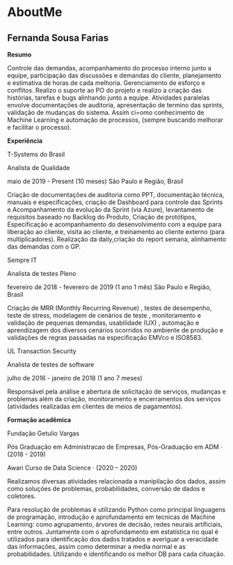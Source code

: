 # AboutMe

## Fernanda Sousa Farias
**Resumo**

Controle das demandas, acompanhamento do processo interno junto a equipe, participação das discussões e demandas do cliente, planejamento e estimativa de horas de cada melhoria. Gerenciamento de esforço e conflitos. Realizo o suporte ao PO do projeto e realizo a criação das histórias, tarefas e bugs alinhando junto a equipe. Atividades paralelas envolve documentações de auditoria, apresentação de termino das sprints, validação de mudanças do sistema. Assim ci=omo conhecimento de Machine Learning e automação de processos, (sempre buscando melhorar e facilitar o processo).

**Experiência**

T-Systems do Brasil

Analista de Qualidade

maio de 2019 - Present (10 meses) São Paulo e Região, Brasil

Criação de documentações de auditoria como PPT, documentação técnica, manuais e especificações, criação de Dashboard para controle das Sprints e Acompanhamento da evolução da Sprint (via Azure), levantamento de requisitos baseado no Backlog do Produto, Criação de protótipos, Especificação e acompanhamento do desenvolvimento com a equipe para liberação ao cliente, visita ao cliente, e treinamento ao cliente externo (para multiplicadores). Realização da daily,criação do report semana, alinhamento das demandas com o GP.

Sempre IT

Analista de testes Pleno

fevereiro de 2018 - fevereiro de 2019 (1 ano 1 mês) São Paulo e Região, Brasil

Criação de MRR (Monthly Recurring Revenue) , testes de desempenho, teste de stress, modelagem de cenários de teste , monitoramento e validação de pequenas demandas, usabilidade (UX) , automação e aprendizagem dos diversos cenários ocorridos no ambiente de produção e validações de regras passadas na especificação EMVco e ISO8583.

UL Transaction Security

Analista de testes de software

julho de 2016 - janeiro de 2018 (1 ano 7 meses)

Responsável pela análise e abertura de solicitação de serviços, mudanças e problemas além da criação, monitoramento e encerramentos dos serviços (atividades realizadas em clientes de meios de pagamentos).


**Formação acadêmica**

Fundação Getulio Vargas

Pós Graduação em Administracao de Empresas, Pós-Graduação em ADM · (2018 - 2019)

Awari Curso de Data Science · (2020 – 2020)

Realizamos diversas atividades relacionada a manipilação dos dados, assim como soluções de problemas, probabilidades, conversão de dados e coletores.

Para resolução de problemas é utilizando Python como principal linguagens de programação, introdução e aprofundamento em tecnicas de Machine Learning: como agrupamento, árvores de decisão, redes neurais artificiais, entre outros. Juntamente com o aprofundamento em estatística no qual é utilizados para identificação dos dados tratados e averiguar a veracidade das informações, assim como determinar a media normal e as probabilidades. Utilizando e identificando os melhor DB para cada cituação.

